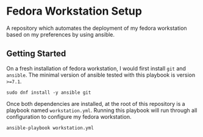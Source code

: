 # Fedora Workstation Setup

A repository which automates the deployment of my fedora workstation based
on my preferences by using ansible.

## Getting Started

On a fresh installation of fedora workstation, I would first install `git` and
`ansible`. The minimal version of ansible tested with this playbook is
version `>=7.1`.

```shell
sudo dnf install -y ansible git
```

Once both dependencies are installed, at the root of this repository is a
playbook named `workstation.yml`. Running this playbook will run through all
configuration to configure my fedora workstation.

```shell
ansible-playbook workstation.yml
```
